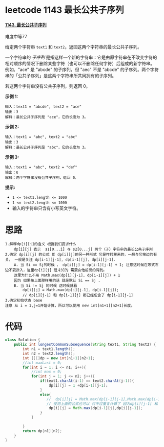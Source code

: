 # leetcode 1143 最长公共子序列

#### [1143. 最长公共子序列](https://leetcode-cn.com/problems/longest-common-subsequence/)

难度中等77

给定两个字符串 `text1` 和 `text2`，返回这两个字符串的最长公共子序列。

一个字符串的 *子序列* 是指这样一个新的字符串：它是由原字符串在不改变字符的相对顺序的情况下删除某些字符（也可以不删除任何字符）后组成的新字符串。
例如，"ace" 是 "abcde" 的子序列，但 "aec" 不是 "abcde" 的子序列。两个字符串的「公共子序列」是这两个字符串所共同拥有的子序列。

若这两个字符串没有公共子序列，则返回 0。

 

**示例 1:**

```
输入：text1 = "abcde", text2 = "ace" 
输出：3  
解释：最长公共子序列是 "ace"，它的长度为 3。
```

**示例 2:**

```
输入：text1 = "abc", text2 = "abc"
输出：3
解释：最长公共子序列是 "abc"，它的长度为 3。
```

**示例 3:**

```
输入：text1 = "abc", text2 = "def"
输出：0
解释：两个字符串没有公共子序列，返回 0。
```

 

**提示:**

- `1 <= text1.length <= 1000`
- `1 <= text2.length <= 1000`
- 输入的字符串只含有小写英文字符。

# 思路

```
1.解释dp[i][j]的含义 根据我们要求什么
	dp[i][j] 表示  s1[0...i] 与 s2[0...j] 两个（子）字符串的最长公共子序列
2.确定 dp[i][j] 的公式 即 dp[i][j]的另一种形式 它是咋转移来的，一般与它挨边的有关。 一般是关注 dp[i-1][j-1], dp[i-1][j], dp[i][j-1].
	A. 当 Si == Sj的时候 ， dp[i][j] = dp[i-1][j-1] + 1; 注意这时候在等式右边不要掺入，这里dp[i][j] 是未知的 需要由他前面的得到。
	这里为什么不用 Math.max(dp[i][j-1], dp[i-1][j]) + 1
	因为 如果按上面那样用的话 就是默认 Si == Sj .
	B. 当 Si != Sj 的时候 这时候就看 
		dp[i][j] = Math.max(dp[i][j-1], dp[i-1][j]); 
		// dp[i][j-1] 和 dp[i-1][j] 都已经包含了 dp[i-1][j-1]
3.确定初始状态 base 
注意 从 i = 1,j=1开始计算，所以可以使用 new int[n1+1][n2+1]长度。

```

# 代码

```java
class Solution {
    public int longestCommonSubsequence(String text1, String text2) {
        int n1 = text1.length();
        int n2 = text2.length();
        int [][]dp = new int[n1+1][n2+1];
        //int maxLast = 0;
        for(int i = 1; i <= n1; i++){
            //int max = 0;
            for(int j = 1; j <= n2; j++){
                if(text1.charAt(i-1) == text2.charAt(j-1)){
                    dp[i][j] = 1 +dp[i-1][j-1];
                }
                else{
                   //  dp[i][j] = Math.max(dp[i-1][j-1],Math.max(dp[i-1][j],dp[i][j-1]));
                   // 使用上面的公式也可以 只不过重复计算了 因为dp[i][j-1] 和 dp[i-1][j] 都已经包含了 dp[i-1][j-1]
                    dp[i][j] = Math.max(dp[i-1][j],dp[i][j-1]);
                }
            }
           
        }
        return dp[n1][n2];
    }
}
```

